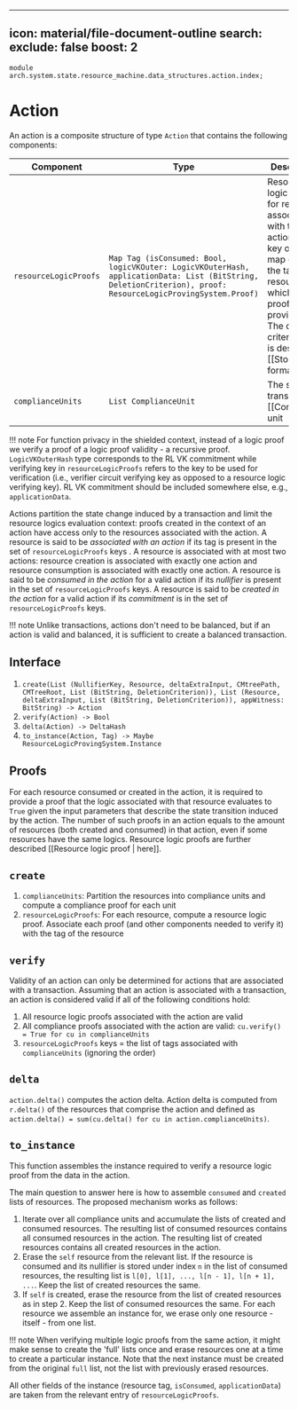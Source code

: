 
---
icon: material/file-document-outline
search:
  exclude: false
  boost: 2
---

```juvix
module arch.system.state.resource_machine.data_structures.action.index;
```

# Action

An action is a composite structure of type `Action` that contains the following components:

|Component|Type|Description|
|-|-|-|
|`resourceLogicProofs`|`Map Tag (isConsumed: Bool, logicVKOuter: LogicVKOuterHash, applicationData: List (BitString, DeletionCriterion), proof: ResourceLogicProvingSystem.Proof)`|Resource logic proofs for resources associated with the action. The key of each map entry is the tag of the resource for which a RL proof is provided. The deletion criterion field is described [[Stored data format |here]].|
|`complianceUnits`|`List ComplianceUnit`|The set of transaction's [[Compliance unit | compliance units]]|

!!! note
    For function privacy in the shielded context, instead of a logic proof we verify a proof of a logic proof validity - a recursive proof. `LogicVKOuterHash` type corresponds to the RL VK commitment while verifying key in `resourceLogicProofs` refers to the key to be used for verification (i.e., verifier circuit verifying key as opposed to a resource logic verifying key). RL VK commitment should be included somewhere else, e.g., `applicationData`.

Actions partition the state change induced by a transaction and limit the resource logics evaluation context: proofs created in the context of an action have access only to the resources associated with the action. A resource is said to be *associated with an action* if its tag is present in the set of `resourceLogicProofs` keys . A resource is associated with at most two actions: resource creation is associated with exactly one action and resource consumption is associated with exactly one action. A resource is said to be *consumed in the action* for a valid action if its *nullifier* is present in the set of `resourceLogicProofs` keys. A resource is said to be *created in the action* for a valid action if its *commitment* is in the set of `resourceLogicProofs` keys.

!!! note
    Unlike transactions, actions don't need to be balanced, but if an action is valid and balanced, it is sufficient to create a balanced transaction.

## Interface

1. `create(List (NullifierKey, Resource, deltaExtraInput, CMtreePath, CMTreeRoot, List (BitString, DeletionCriterion)), List (Resource, deltaExtraInput, List (BitString, DeletionCriterion)), appWitness: BitString) -> Action`
2. `verify(Action) -> Bool`
3. `delta(Action) -> DeltaHash`
4. `to_instance(Action, Tag) -> Maybe ResourceLogicProvingSystem.Instance`

## Proofs
For each resource consumed or created in the action, it is required to provide a proof that the logic associated with that resource evaluates to `True` given the input parameters that describe the state transition induced by the action. The number of such proofs in an action equals to the amount of resources (both created and consumed) in that action, even if some resources have the same logics. Resource logic proofs are further described [[Resource logic proof | here]].

## `create`

1. `complianceUnits`: Partition the resources into compliance units and compute a compliance proof for each unit
2. `resourceLogicProofs`: For each resource, compute a resource logic proof. Associate each proof (and other components needed to verify it) with the tag of the resource

## `verify`

Validity of an action can only be determined for actions that are associated with a transaction. Assuming that an action is associated with a transaction, an action is considered valid if all of the following conditions hold:

1. All resource logic proofs associated with the action are valid
2. All compliance proofs associated with the action are valid: `cu.verify() = True for cu in complianceUnits`
3. `resourceLogicProofs` keys = the list of tags associated with `complianceUnits` (ignoring the order)

## `delta`

`action.delta()` computes the action delta. Action delta is computed from `r.delta()` of the resources that comprise the action and defined as `action.delta() = sum(cu.delta() for cu in action.complianceUnits)`.

## `to_instance`

This function assembles the instance required to verify a resource logic proof from the data in the action.

The main question to answer here is how to assemble `consumed` and `created` lists of resources. The proposed mechanism works as follows:
1. Iterate over all compliance units and accumulate the lists of created and consumed resources. The resulting list of consumed resources contains all consumed resources in the action. The resulting list of created resources contains all created resources in the action.
2. Erase the `self` resource from the relevant list. If the resource is consumed and its nullifier is stored under index `n` in the list of consumed resources, the resulting list is `l[0], l[1], ..., l[n - 1], l[n + 1], ...`. Keep the list of created resources the same.
3. If `self` is created, erase the resource from the list of created resources as in step 2. Keep the list of consumed resources the same. For each resource we assemble an instance for, we erase only one resource - itself - from one list.

!!! note
   When verifying multiple logic proofs from the same action, it might make sense to create the 'full' lists once and erase resources one at a time to create a particular instance. Note that the next instance must be created from the original `full` list, not the list with previously erased resources.

All other fields of the instance (resource tag, `isConsumed`, `applicationData`) are taken from the relevant entry of `resourceLogicProofs`.

